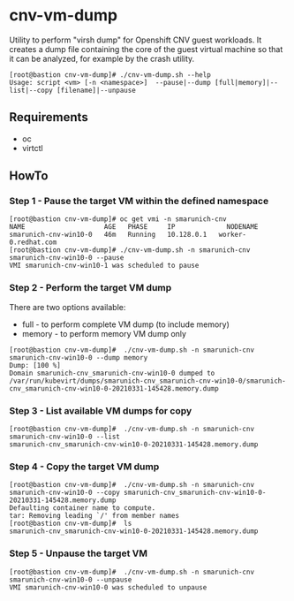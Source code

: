 # cnv-vm-dump
Utility to perform "virsh dump" for Openshift CNV guest workloads. It creates a dump file containing the core of the guest virtual machine so that it can be analyzed, for example by the crash utility.
```
[root@bastion cnv-vm-dump]# ./cnv-vm-dump.sh --help
Usage: script <vm> [-n <namespace>]  --pause|--dump [full|memory]|--list|--copy [filename]|--unpause
```

## Requirements

- oc
- virtctl

## HowTo

### Step 1 - Pause the target VM within the defined namespace
```
[root@bastion cnv-vm-dump]# oc get vmi -n smarunich-cnv
NAME                    AGE   PHASE     IP             NODENAME
smarunich-cnv-win10-0   46m   Running   10.128.0.1   worker-0.redhat.com
[root@bastion cnv-vm-dump]# ./cnv-vm-dump.sh -n smarunich-cnv smarunich-cnv-win10-0 --pause
VMI smarunich-cnv-win10-1 was scheduled to pause
```
### Step 2 - Perform the target VM dump
There are two options available:
* full - to perform complete VM dump (to include memory)
* memory - to perform memory VM dump only
```
[root@bastion cnv-vm-dump]#  ./cnv-vm-dump.sh -n smarunich-cnv smarunich-cnv-win10-0 --dump memory
Dump: [100 %]
Domain smarunich-cnv_smarunich-cnv-win10-0 dumped to /var/run/kubevirt/dumps/smarunich-cnv_smarunich-cnv-win10-0/smarunich-cnv_smarunich-cnv-win10-0-20210331-145428.memory.dump
```
### Step 3 - List available VM dumps for copy
```
[root@bastion cnv-vm-dump]#  ./cnv-vm-dump.sh -n smarunich-cnv smarunich-cnv-win10-0 --list
smarunich-cnv_smarunich-cnv-win10-0-20210331-145428.memory.dump
```
### Step 4 - Copy the target VM dump
```
[root@bastion cnv-vm-dump]#  ./cnv-vm-dump.sh -n smarunich-cnv smarunich-cnv-win10-0 --copy smarunich-cnv_smarunich-cnv-win10-0-20210331-145428.memory.dump
Defaulting container name to compute.
tar: Removing leading `/' from member names
[root@bastion cnv-vm-dump]#  ls
smarunich-cnv_smarunich-cnv-win10-0-20210331-145428.memory.dump
```
### Step 5 - Unpause the target VM
```
[root@bastion cnv-vm-dump]#  ./cnv-vm-dump.sh -n smarunich-cnv smarunich-cnv-win10-0 --unpause
VMI smarunich-cnv-win10-0 was scheduled to unpause
```
